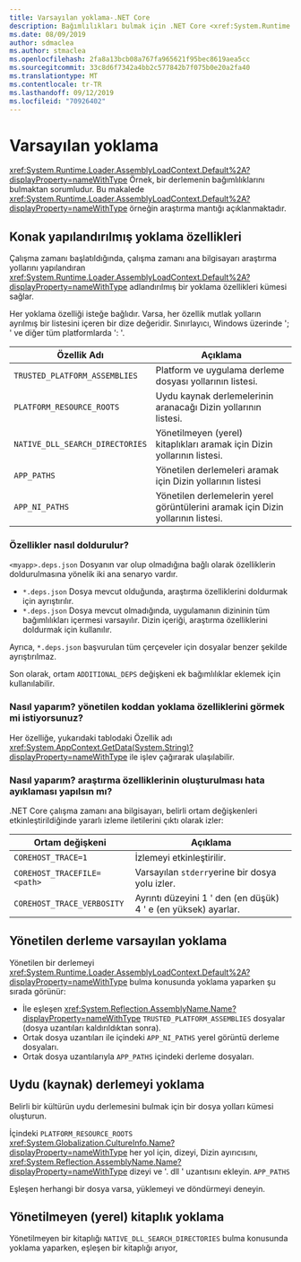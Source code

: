 ```yaml
---
title: Varsayılan yoklama-.NET Core
description: Bağımlılıkları bulmak için .NET Core <xref:System.Runtime.Loader.AssemblyLoadContext.Default%2A?displayProperty=nameWithType> 'un yoklama mantığına genel bakış.
ms.date: 08/09/2019
author: sdmaclea
ms.author: stmaclea
ms.openlocfilehash: 2fa8a13bcb08a767fa965621f95bec8619aea5cc
ms.sourcegitcommit: 33c8d6f7342a4bb2c577842b7f075b0e20a2fa40
ms.translationtype: MT
ms.contentlocale: tr-TR
ms.lasthandoff: 09/12/2019
ms.locfileid: "70926402"
---
```

# <a name="default-probing"></a>Varsayılan yoklama

<xref:System.Runtime.Loader.AssemblyLoadContext.Default%2A?displayProperty=nameWithType> Örnek, bir derlemenin bağımlılıklarını bulmaktan sorumludur. Bu makalede <xref:System.Runtime.Loader.AssemblyLoadContext.Default%2A?displayProperty=nameWithType> örneğin araştırma mantığı açıklanmaktadır.

## <a name="host-configured-probing-properties"></a>Konak yapılandırılmış yoklama özellikleri

Çalışma zamanı başlatıldığında, çalışma zamanı ana bilgisayarı araştırma yollarını yapılandıran <xref:System.Runtime.Loader.AssemblyLoadContext.Default%2A?displayProperty=nameWithType> adlandırılmış bir yoklama özellikleri kümesi sağlar.

Her yoklama özelliği isteğe bağlıdır.  Varsa, her özellik mutlak yolların ayrılmış bir listesini içeren bir dize değeridir. Sınırlayıcı, Windows üzerinde '; ' ve diğer tüm platformlarda ': '.

|Özellik Adı                 |Açıklama  |
|------------------------------|---------|
|`TRUSTED_PLATFORM_ASSEMBLIES`   | Platform ve uygulama derleme dosyası yollarının listesi. |
|`PLATFORM_RESOURCE_ROOTS`       | Uydu kaynak derlemelerinin aranacağı Dizin yollarının listesi. |
|`NATIVE_DLL_SEARCH_DIRECTORIES` | Yönetilmeyen (yerel) kitaplıkları aramak için Dizin yollarının listesi.        |
|`APP_PATHS`                     | Yönetilen derlemeleri aramak için Dizin yollarının listesi |
|`APP_NI_PATHS`                  | Yönetilen derlemelerin yerel görüntülerini aramak için Dizin yollarının listesi. |

### <a name="how-are-the-properties-populated"></a>Özellikler nasıl doldurulur?

`<myapp>.deps.json` Dosyanın var olup olmadığına bağlı olarak özelliklerin doldurulmasına yönelik iki ana senaryo vardır.

- `*.deps.json` Dosya mevcut olduğunda, araştırma özelliklerini doldurmak için ayrıştırılır.
- `*.deps.json` Dosya mevcut olmadığında, uygulamanın dizininin tüm bağımlılıkları içermesi varsayılır. Dizin içeriği, araştırma özelliklerini doldurmak için kullanılır.

Ayrıca, `*.deps.json` başvurulan tüm çerçeveler için dosyalar benzer şekilde ayrıştırılmaz.

Son olarak, ortam `ADDITIONAL_DEPS` değişkeni ek bağımlılıklar eklemek için kullanılabilir.

### <a name="how-do-i-see-the-probing-properties-from-managed-code"></a>Nasıl yaparım? yönetilen koddan yoklama özelliklerini görmek mi istiyorsunuz?

Her özelliğe, yukarıdaki tablodaki Özellik adı <xref:System.AppContext.GetData(System.String)?displayProperty=nameWithType> ile işlev çağırarak ulaşılabilir.

### <a name="how-do-i-debug-the-probing-properties-construction"></a>Nasıl yaparım? araştırma özelliklerinin oluşturulması hata ayıklaması yapılsın mı?

.NET Core çalışma zamanı ana bilgisayarı, belirli ortam değişkenleri etkinleştirildiğinde yararlı izleme iletilerini çıktı olarak izler:

|Ortam değişkeni        |Açıklama  |
|----------------------------|---------|
|`COREHOST_TRACE=1`          |İzlemeyi etkinleştirilir.|
|`COREHOST_TRACEFILE=<path>` |Varsayılan `stderr`yerine bir dosya yolu izler.|
|`COREHOST_TRACE_VERBOSITY`  |Ayrıntı düzeyini 1 ' den (en düşük) 4 ' e (en yüksek) ayarlar.|

## <a name="managed-assembly-default-probing"></a>Yönetilen derleme varsayılan yoklama

Yönetilen bir derlemeyi <xref:System.Runtime.Loader.AssemblyLoadContext.Default%2A?displayProperty=nameWithType> bulma konusunda yoklama yaparken şu sırada görünür:

- İle eşleşen <xref:System.Reflection.AssemblyName.Name?displayProperty=nameWithType> `TRUSTED_PLATFORM_ASSEMBLIES` dosyalar (dosya uzantıları kaldırıldıktan sonra).
- Ortak dosya uzantıları ile içindeki `APP_NI_PATHS` yerel görüntü derleme dosyaları.
- Ortak dosya uzantılarıyla `APP_PATHS` içindeki derleme dosyaları.

## <a name="satellite-resource-assembly-probing"></a>Uydu (kaynak) derlemeyi yoklama

Belirli bir kültürün uydu derlemesini bulmak için bir dosya yolları kümesi oluşturun.

İçindeki `PLATFORM_RESOURCE_ROOTS` <xref:System.Globalization.CultureInfo.Name?displayProperty=nameWithType> her yol için, dizeyi, Dizin ayırıcısını, <xref:System.Reflection.AssemblyName.Name?displayProperty=nameWithType> dizeyi ve '. dll ' uzantısını ekleyin. `APP_PATHS`

Eşleşen herhangi bir dosya varsa, yüklemeyi ve döndürmeyi deneyin.

## <a name="unmanaged-native-library-probing"></a>Yönetilmeyen (yerel) kitaplık yoklama

Yönetilmeyen bir kitaplığı `NATIVE_DLL_SEARCH_DIRECTORIES` bulma konusunda yoklama yaparken, eşleşen bir kitaplığı arıyor,
